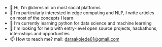 - 👋 Hi, I’m @dvrvsimi on most social platforms
- 👀 I’m particularly interested in edge computing and NLP, I write articles on most of the concepts I learn
- 🌱 I’m currently learning python for data science and machine learning
- 💞️ I'm looking for help with entry-level open source projects, hackathons, internships and opportunities
- 📫 How to reach me? mail: daraakojede01@gmail.com

<!---
dvrvsimi/dvrvsimi is a ✨ special ✨ repository because its `README.md` (this file) appears on your GitHub profile.
You can click the Preview link to take a look at your changes.
--->
